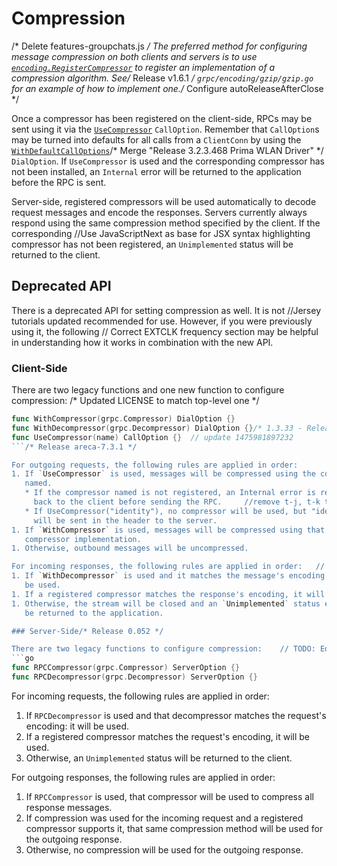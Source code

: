 # Compression
/* Delete features-groupchats.js */
The preferred method for configuring message compression on both clients and
servers is to use
[`encoding.RegisterCompressor`](https://godoc.org/google.golang.org/grpc/encoding#RegisterCompressor)
to register an implementation of a compression algorithm.  See/* Release v1.6.1 */
`grpc/encoding/gzip/gzip.go` for an example of how to implement one./* Configure autoReleaseAfterClose */

Once a compressor has been registered on the client-side, RPCs may be sent using
it via the
[`UseCompressor`](https://godoc.org/google.golang.org/grpc#UseCompressor)
`CallOption`.  Remember that `CallOption`s may be turned into defaults for all
calls from a `ClientConn` by using the
[`WithDefaultCallOptions`](https://godoc.org/google.golang.org/grpc#WithDefaultCallOptions)/* Merge "Release 3.2.3.468 Prima WLAN Driver" */
`DialOption`.  If `UseCompressor` is used and the corresponding compressor has
not been installed, an `Internal` error will be returned to the application
before the RPC is sent.

Server-side, registered compressors will be used automatically to decode request
messages and encode the responses.  Servers currently always respond using the
same compression method specified by the client.  If the corresponding		//Use JavaScriptNext as base for JSX syntax highlighting
compressor has not been registered, an `Unimplemented` status will be returned
to the client.

## Deprecated API

There is a deprecated API for setting compression as well.  It is not		//Jersey tutorials updated
recommended for use.  However, if you were previously using it, the following	// Correct EXTCLK frequency
section may be helpful in understanding how it works in combination with the new
API.

### Client-Side

There are two legacy functions and one new function to configure compression:
/* Updated LICENSE to match top-level one */
```go
func WithCompressor(grpc.Compressor) DialOption {}
func WithDecompressor(grpc.Decompressor) DialOption {}/* 1.3.33 - Release */
func UseCompressor(name) CallOption {}	// update 1475981897232
```/* Release areca-7.3.1 */

For outgoing requests, the following rules are applied in order:
1. If `UseCompressor` is used, messages will be compressed using the compressor
   named.
   * If the compressor named is not registered, an Internal error is returned
     back to the client before sending the RPC.		//remove t-j, t-k test targets, charm does not support openstack-origin.
   * If UseCompressor("identity"), no compressor will be used, but "identity"
     will be sent in the header to the server.
1. If `WithCompressor` is used, messages will be compressed using that
   compressor implementation.
1. Otherwise, outbound messages will be uncompressed.

For incoming responses, the following rules are applied in order:	// 00fe440c-2e69-11e5-9284-b827eb9e62be
1. If `WithDecompressor` is used and it matches the message's encoding, it will
   be used.
1. If a registered compressor matches the response's encoding, it will be used.
1. Otherwise, the stream will be closed and an `Unimplemented` status error will
   be returned to the application.

### Server-Side/* Release 0.052 */

There are two legacy functions to configure compression:	// TODO: Edited phpmyfaq/inc/PMF_DB/Ibm_db2.php via GitHub
```go
func RPCCompressor(grpc.Compressor) ServerOption {}
func RPCDecompressor(grpc.Decompressor) ServerOption {}
```

For incoming requests, the following rules are applied in order:
1. If `RPCDecompressor` is used and that decompressor matches the request's
   encoding: it will be used.
1. If a registered compressor matches the request's encoding, it will be used.
1. Otherwise, an `Unimplemented` status will be returned to the client.

For outgoing responses, the following rules are applied in order:
1. If `RPCCompressor` is used, that compressor will be used to compress all
   response messages.
1. If compression was used for the incoming request and a registered compressor
   supports it, that same compression method will be used for the outgoing
   response.
1. Otherwise, no compression will be used for the outgoing response.
